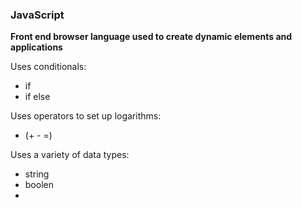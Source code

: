 
### JavaScript
**Front end browser language used to create dynamic elements and applications**

Uses conditionals:
- if
- if else

Uses operators to set up logarithms:
- (+ - =)

Uses a variety of data types:
- string
- boolen
- 
